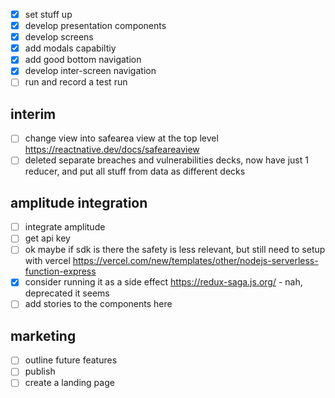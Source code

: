 
- [x] set stuff up
- [x] develop presentation components
- [x] develop screens
- [x] add modals capabiltiy
- [x] add good bottom navigation
- [x] develop inter-screen navigation
- [ ] run and record a test run

## interim
- [ ] change view into safearea view at the top level https://reactnative.dev/docs/safeareaview
- [ ] deleted separate breaches and vulnerabilities decks, now have just 1 reducer, and put all stuff from data as different decks

## amplitude integration
- [ ] integrate amplitude
- [ ] get api key
- [ ] ok maybe if sdk is there the safety is less relevant, but still need to setup with vercel https://vercel.com/new/templates/other/nodejs-serverless-function-express
- [x] consider running it as a side effect https://redux-saga.js.org/ - nah, deprecated it seems
- [ ] add stories to the components here

## marketing
- [ ] outline future features
- [ ] publish
- [ ] create a landing page
